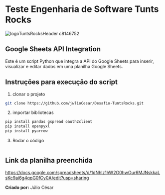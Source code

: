 # Teste Engenharia de Software Tunts Rocks
![logoTuntsRocksHeader c8146752](https://github.com/gabrielandre-math/TesteEngenhariaSoftwareTuntsRocks/assets/60861872/bdd7128b-0e62-4a71-a783-13c4c8f6e11e)

## Google Sheets API Integration

Este é um script Python que integra a API do Google Sheets para inserir, visualizar e editar dados em uma planilha Google Sheets.

## Instruções para execução do script
1. clonar o projeto
```bash
git clone https://github.com/jwlioCesar/Desafio-TuntsRocks.git
```
2. importar bibliotecas
```bash
pip install pandas gspread oauth2client
pip install openpyxl
pip install pyarrow

```
3. Rodar o código
```bash

```


## Link da planilha preenchida
https://docs.google.com/spreadsheets/d/1dNhlz1hW2G0hwOur6MJNskkaLsKc9ai6g4qpG0fCy0A/edit?usp=sharing

**Criado por:** Júlio César
